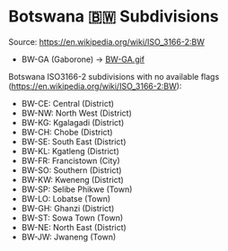 # Botswana 🇧🇼 Subdivisions

Source: https://en.wikipedia.org/wiki/ISO_3166-2:BW

* BW-GA (Gaborone) -> [BW-GA.gif](https://github.com/amckenna41/iso3166-flag-icons/blob/main/iso3166-2-icons/BW/BW-GA.gif)

Botswana ISO3166-2 subdivisions with no available flags (https://en.wikipedia.org/wiki/ISO_3166-2:BW):

* BW-CE: Central (District)
* BW-NW: North West (District)
* BW-KG: Kgalagadi (District)
* BW-CH: Chobe (District)
* BW-SE: South East (District)
* BW-KL: Kgatleng (District)
* BW-FR: Francistown (City)
* BW-SO: Southern (District)
* BW-KW: Kweneng (District)
* BW-SP: Selibe Phikwe (Town)
* BW-LO: Lobatse (Town)
* BW-GH: Ghanzi (District)
* BW-ST: Sowa Town (Town)
* BW-NE: North East (District)
* BW-JW: Jwaneng (Town)